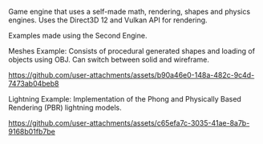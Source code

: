 Game engine that uses a self-made math, rendering, shapes and physics engines. Uses the Direct3D 12 and Vulkan API for rendering.

Examples made using the Second Engine.

Meshes Example:
Consists of procedural generated shapes and loading of objects using OBJ. Can switch between solid and wireframe.




https://github.com/user-attachments/assets/b90a46e0-148a-482c-9c4d-7473ab04beb8


Lightning Example:
Implementation of the Phong and Physically Based Rendering (PBR) lightning models.


https://github.com/user-attachments/assets/c65efa7c-3035-41ae-8a7b-9168b01fb7be


